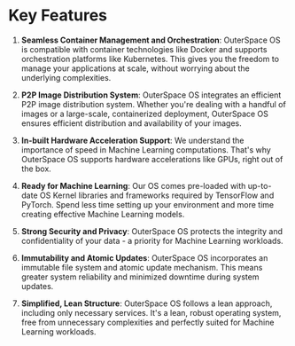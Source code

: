 # Key Features

1. __Seamless Container Management and Orchestration__: OuterSpace OS is compatible with container technologies like Docker and supports orchestration platforms like Kubernetes. This gives you the freedom to manage your applications at scale, without worrying about the underlying complexities.

1. __P2P Image Distribution System__: OuterSpace OS integrates an efficient P2P image distribution system. Whether you're dealing with a handful of images or a large-scale, containerized deployment, OuterSpace OS ensures efficient distribution and availability of your images.

1. __In-built Hardware Acceleration Support__: We understand the importance of speed in Machine Learning computations. That's why OuterSpace OS supports hardware accelerations like GPUs, right out of the box.

1. __Ready for Machine Learning__: Our OS comes pre-loaded with up-to-date OS Kernel libraries and frameworks required by TensorFlow and PyTorch. Spend less time setting up your environment and more time creating effective Machine Learning models.

1. __Strong Security and Privacy__: OuterSpace OS protects the integrity and confidentiality of your data - a priority for Machine Learning workloads.

1. __Immutability and Atomic Updates__: OuterSpace OS incorporates an immutable file system and atomic update mechanism. This means greater system reliability and minimized downtime during system updates.

1. __Simplified, Lean Structure__: OuterSpace OS follows a lean approach, including only necessary services. It's a lean, robust operating system, free from unnecessary complexities and perfectly suited for Machine Learning workloads.

